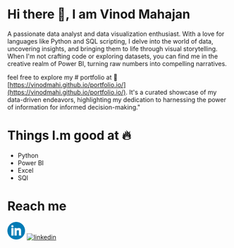 # Hi there 👋, I am Vinod Mahajan

A passionate data analyst and data visualization enthusiast. With a love for languages like Python and SQL scripting, I delve into the world of data, uncovering insights, and bringing them to life through visual storytelling. When I'm not crafting code or exploring datasets, you can find me in the creative realm of Power BI, turning raw numbers into compelling narratives.
 
feel free to explore my # portfolio at 🔗 [https://vinodmahi.github.io/portfolio.io/](https://vinodmahi.github.io/portfolio.io/). It's a curated showcase of my data-driven endeavors, highlighting my dedication to harnessing the power of information for informed decision-making."

# Things I.m good at 🔥
* Python
* Power BI
* Excel
* SQl


# Reach me
[<img src='https://github.com/vinodmahi/vinodmahi/blob/main/317750_linkedin_icon.png' alt='github' height='40'>](https://github.com/vinodmahi)  [<img src='https://cdn.jsdelivr.net/npm/simple-icons@3.0.1/icons/linkedin.svg' alt='linkedin' height='40'>](https://www.linkedin.com/in/vinod-mahajanrs/)  





